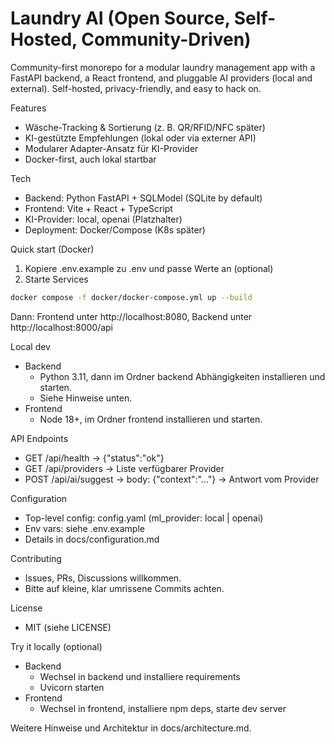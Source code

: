 # Laundry AI (Open Source, Self-Hosted, Community-Driven)

Community-first monorepo for a modular laundry management app with a FastAPI backend, a React frontend, and pluggable AI providers (local and external). Self-hosted, privacy-friendly, and easy to hack on.

Features
- Wäsche-Tracking & Sortierung (z. B. QR/RFID/NFC später)
- KI-gestützte Empfehlungen (lokal oder via externer API)
- Modularer Adapter-Ansatz für KI-Provider
- Docker-first, auch lokal startbar

Tech
- Backend: Python FastAPI + SQLModel (SQLite by default)
- Frontend: Vite + React + TypeScript
- KI-Provider: local, openai (Platzhalter)
- Deployment: Docker/Compose (K8s später)

Quick start (Docker)
1) Kopiere .env.example zu .env und passe Werte an (optional)
2) Starte Services

```bash
docker compose -f docker/docker-compose.yml up --build
```

Dann: Frontend unter http://localhost:8080, Backend unter http://localhost:8000/api

Local dev
- Backend
  - Python 3.11, dann im Ordner backend Abhängigkeiten installieren und starten.
  - Siehe Hinweise unten.
- Frontend
  - Node 18+, im Ordner frontend installieren und starten.

API Endpoints
- GET /api/health -> {"status":"ok"}
- GET /api/providers -> Liste verfügbarer Provider
- POST /api/ai/suggest -> body: {"context":"..."} -> Antwort vom Provider

Configuration
- Top-level config: config.yaml (ml_provider: local | openai)
- Env vars: siehe .env.example
- Details in docs/configuration.md

Contributing
- Issues, PRs, Discussions willkommen.
- Bitte auf kleine, klar umrissene Commits achten.

License
- MIT (siehe LICENSE)

Try it locally (optional)
- Backend
  - Wechsel in backend und installiere requirements
  - Uvicorn starten
- Frontend
  - Wechsel in frontend, installiere npm deps, starte dev server

Weitere Hinweise und Architektur in docs/architecture.md.

